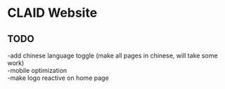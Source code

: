 # CLAID Website

## TODO
-add chinese language toggle (make all pages in chinese, will take some work) <br/>
-mobile optimization <br/>
-make logo reactive on home page <br/>
